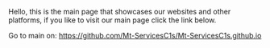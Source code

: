 Hello, this is the main page that showcases our websites and other platforms, if you like to visit our main page click the link below.

Go to main on:
https://github.com/Mt-ServicesC1s/Mt-ServicesC1s.github.io
